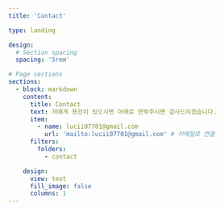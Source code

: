 ```yaml
---
title: 'Contact'

type: landing

design:
  # Section spacing
  spacing: '5rem'

# Page sections
sections:
  - block: markdown
    content:
      title: Contact
      text: 저에게 용건이 있으시면 아래로 연락주시면 감사드리겠습니다.
      item:
        - name: lucii07701@gmail.com
          url: 'mailto:lucii07701@gmail.com' # 이메일로 연결
      filters:
        folders:
          - contact

    design:
      view: text
      fill_image: false
      columns: 1
---
```

